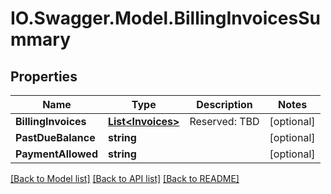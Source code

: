 # IO.Swagger.Model.BillingInvoicesSummary
## Properties

Name | Type | Description | Notes
------------ | ------------- | ------------- | -------------
**BillingInvoices** | [**List&lt;Invoices&gt;**](Invoices.md) | Reserved: TBD | [optional] 
**PastDueBalance** | **string** |  | [optional] 
**PaymentAllowed** | **string** |  | [optional] 

[[Back to Model list]](../README.md#documentation-for-models) [[Back to API list]](../README.md#documentation-for-api-endpoints) [[Back to README]](../README.md)

